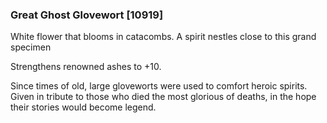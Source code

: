 ### Great Ghost Glovewort [10919]

White flower that blooms in catacombs. A spirit nestles close to this grand specimen

Strengthens renowned ashes to +10.

Since times of old, large gloveworts were used to comfort heroic spirits. Given in tribute to those who died the most glorious of deaths, in the hope their stories would become legend.